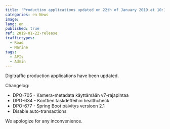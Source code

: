 ```yaml
---
title: 'Production applications updated on 22th of January 2019 at 10:15 AM – 10:50 AM (EET)'
categories: en News
image:
lang: en
published: true
ref: 2019-01-22-release
traffictypes:
  - Road
  - Marine
tags:
  - APIs
  - Admin
---
```


Digitraffic production applications have been updated.

Changelog:

- DPO-705 - Kamera-metadata käyttämään v7-rajapintaa
- DPO-634 - Konttien taskdeffeihin healthcheck
- DPO-677 - Spring Boot päivitys versioon 2.1
- Disable auto-transactions

We apologize for any inconvenience.
